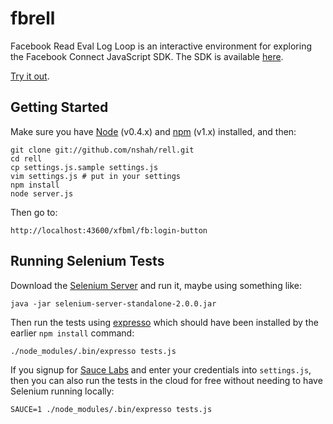 fbrell
======

Facebook Read Eval Log Loop is an interactive environment for exploring the
Facebook Connect JavaScript SDK. The SDK is available
[here](http://github.com/facebook/connect-js).

[Try it out](http://www.fbrell.com/xfbml/fb:login-button).

Getting Started
---------------

Make sure you have [Node](http://nodejs.org/) (v0.4.x) and
[npm](https://github.com/isaacs/npm) (v1.x) installed, and then:

    git clone git://github.com/nshah/rell.git
    cd rell
    cp settings.js.sample settings.js
    vim settings.js # put in your settings
    npm install
    node server.js

Then go to:

    http://localhost:43600/xfbml/fb:login-button


Running Selenium Tests
----------------------

Download the [Selenium Server](http://seleniumhq.org/download/) and run it,
maybe using something like:

    java -jar selenium-server-standalone-2.0.0.jar

Then run the tests using [expresso](http://visionmedia.github.com/expresso/)
which should have been installed by the earlier `npm install` command:

    ./node_modules/.bin/expresso tests.js

If you signup for [Sauce Labs](https://saucelabs.com/) and enter your
credentials into `settings.js`, then you can also run the tests in the cloud
for free without needing to have Selenium running locally:

    SAUCE=1 ./node_modules/.bin/expresso tests.js

